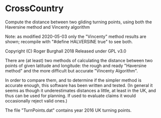 # CrossCountry
Compute the distance between two gliding turning points, using both the Haversine method and Vincenty algorithm

Note: as modified 2020-05-03 only the "Vincenty" method results are shown; recompile with "#define HALVERSINE true" to see both.

Copyright (C) Roger Burghall 2018
Released under GPL v3.0

There are (at least) two methods of calculating the distance between two points of given latitude and longitude: the rough and ready "Haversine method" and the more difficult but accurate "Vincenty Algorithm".

In order to compare them, and to determine if the simpler method is accurate enough, this software has been written and tested. (In general it seems as though it underestimates distances a little, at least in the UK, and thus can be used for planning. If used to evaluate claims it would occasionally reject valid ones.)

The file "TurnPoints.dat" contains year 2016 UK turning points.
